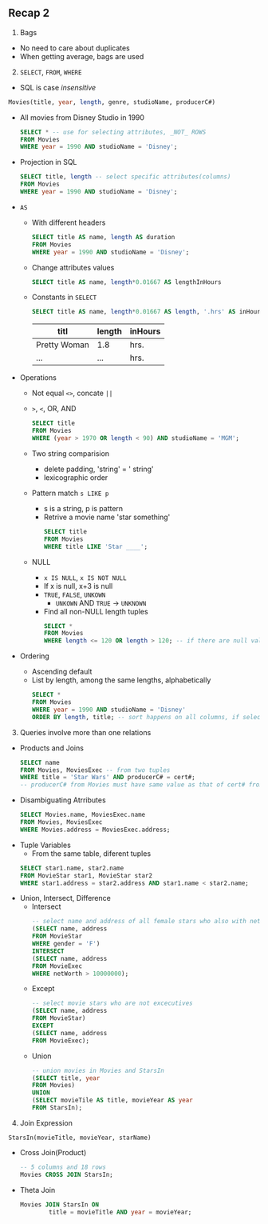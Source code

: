 ## Recap 2

1. Bags
  - No need to care about duplicates
  - When getting average, bags are used

2. `SELECT`, `FROM`, `WHERE`
  - SQL is case _insensitive_
  ```SQL
  Movies(title, year, length, genre, studioName, producerC#)
  ```
  - All movies from Disney Studio in 1990 
    ```sql
    SELECT * -- use for selecting attributes, _NOT_ ROWS
    FROM Movies
    WHERE year = 1990 AND studioName = 'Disney';
    ```
  - Projection in SQL
    ```sql
    SELECT title, length -- select specific attributes(columns)
    FROM Movies
    WHERE year = 1990 AND studioName = 'Disney';
    ```
  - `AS`
    * With different headers 
      ```sql
      SELECT title AS name, length AS duration
      FROM Movies
      WHERE year = 1990 AND studioName = 'Disney';
      ```
    * Change attributes values
      ```sql
      SELECT title AS name, length*0.01667 AS lengthInHours
      ```
    * Constants in `SELECT`
      ```sql
      SELECT title AS name, length*0.01667 AS length, '.hrs' AS inHours -- '.hrs' in every row
      ```
      titl | length | inHours
      ---|---|---
      Pretty Woman | 1.8| hrs.
      ... | ...| hrs.
      
  - Operations
    * Not equal `<>`, concate `||`
    * `>`, `<`, OR, AND
      ```sql
      SELECT title
      FROM Movies
      WHERE (year > 1970 OR length < 90) AND studioName = 'MGM';
      ```
    * Two string comparision
      * delete padding, 'string' = '  string'
      * lexicographic order
    
    * Pattern match `s LIKE p`
      * s is a string, p is pattern
      * Retrive a movie name 'star something'
        ```sql
        SELECT title
        FROM Movies
        WHERE title LIKE 'Star ____';
        ```
    * NULL
      * `x IS NULL`, `x IS NOT NULL`
      * If x is null, x+3 is null
      * `TRUE`, `FALSE`, `UNKOWN`
        * `UNKOWN` AND `TRUE` -> `UNKNOWN`
      * Find all non-NULL length tuples
        ```sql
        SELECT *
        FROM Movies
        WHERE length <= 120 OR length > 120; -- if there are null values in length, then do not return them
        ```
  - Ordering
    * Ascending default
    * List by length, among the same lengths, alphabetically
      ```sql
      SELECT *
      FROM Movies
      WHERE year = 1990 AND studioName = 'Disney'
      ORDER BY length, title; -- sort happens on all columns, if select producer, also valid
      ```
 
3. Queries involve more than one relations
  - Products and Joins
    ```sql
    SELECT name
    FROM Movies, MoviesExec -- from two tuples
    WHERE title = 'Star Wars' AND producerC# = cert#; 
    -- producerC# from Movies must have same value as that of cert# from MoviesExec
    ```
  - Disambiguating Atrributes
    ```sql
    SELECT Movies.name, MoviesExec.name
    FROM Movies, MoviesExec
    WHERE Movies.address = MoviesExec.address;
    ```
  - Tuple Variables
    * From the same table, diferent tuples
    ```sql
    SELECT star1.name, star2.name
    FROM MovieStar star1, MovieStar star2
    WHERE star1.address = star2.address AND star1.name < star2.name;
    ```
  - Union, Intersect, Difference
    * Intersect
      ```sql
      -- select name and address of all female stars who also with net worth greater than 10000000
      (SELECT name, address
      FROM MovieStar
      WHERE gender = 'F')
      INTERSECT
      (SELECT name, address
      FROM MovieExec
      WHERE netWorth > 10000000);
      ```
    * Except
      ```sql
      -- select movie stars who are not excecutives
      (SELECT name, address
      FROM MovieStar)
      EXCEPT
      (SELECT name, address
      FROM MovieExec);
      ```
    * Union
      ```sql
      -- union movies in Movies and StarsIn
      (SELECT title, year
      FROM Movies)
      UNION
      (SELECT movieTile AS title, movieYear AS year
      FROM StarsIn);
      ```
 
4. Join Expression
  ```
  StarsIn(movieTitle, movieYear, starName)
  ```
  - Cross Join(Product)
    ```sql
    -- 5 columns and 18 rows
    Movies CROSS JOIN StarsIn;
    ```
  - Theta Join
    ```sql
    Movies JOIN StarsIn ON
            title = movieTitle AND year = movieYear;
    ```
  

